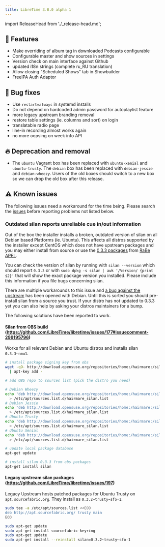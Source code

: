 ```yaml
---
title: LibreTime 3.0.0 alpha 1
---
```


import ReleaseHead from './\_release-head.md';

<ReleaseHead date="2017-04-20" version="3.0.0-alpha.1"/>

## :rocket: Features

- Make overriding of album tag in downloaded Podcasts configurable
- Configurable master and show sources in settings
- Version check on main interface against Github
- updated i18n strings (complete ru_RU translation)
- Allow closing "Scheduled Shows" tab in Showbuilder
- FreeIPA Auth Adaptor

## :bug: Bug fixes

- Use `restart=always` in systemd installs
- Do not depend on hardcoded admin password for autoplaylist feature
- more legacy upstream branding removal
- restore table settings (ie. columns and sort) on login
- translatable radio page
- line-in recording almost works again
- no more oopsing on week info API

## :fire: Deprecation and removal

- The `ubuntu` Vagrant box has been replaced with `ubuntu-xenial` and `ubuntu-trusty`. The `debian` box has been replaced with `debian-jessie` and `debian-wheezy`. Users of the old boxes should switch to a new box so we can drop the old box after this release.

## :warning: Known issues

The following issues need a workaround for the time being. Please search the [issues](https://github.com/LibreTime/libretime/issues) before reporting problems not listed below.

### Outdated silan reports unreliable cue in/out information

Out of the box the installer installs a broken, outdated version of silan on all Debian based Platforms (ie. Ubuntu). This affects all distros supported by the installer except CentOS which does not have upstream packages and you may either install from source or use the [0.3.3 packages](https://github.com/radiorabe/centos-rpm-silan) from [RaBe APEL](https://build.opensuse.org/project/show/home:radiorabe:audio).

You can check the version of silan by running with `silan --version` which should report `0.3.3` or with `sudo dpkg -s silan | awk '/Version/ {print $2}'` that will show the exact package version you installed. Please include this information if you file bugs concerning silan.

There are multiple workarounds to this issue and [a bug against the upstream](https://bugs.debian.org/cgi-bin/bugreport.cgi?bug=855319) has been opened with Debian. Until this is sorted you should pre-install silan from a source you trust. If your distro has not updated to 0.3.3 yet you can also help by asking your distros maintainers for a bump.

The following solutions have been reported to work.

#### Silan from OBS build (https://github.com/LibreTime/libretime/issues/177#issuecomment-299195796)

Works for all relevant Debian and Ubuntu distros and installs silan `0.3.3~nmu1`.

```bash
# install package signing key from obs
wget -qO- http://download.opensuse.org/repositories/home:/hairmare:/silan/Debian_7.0/Release.key \
  | apt-key add -

# add OBS repo to sources list (pick the distro you need)

# Debian Wheezy
echo 'deb http://download.opensuse.org/repositories/home:/hairmare:/silan/Debian_7.0 ./' \
  > /etc/apt/sources.list.d/hairmare_silan.list
# Debian Jessie
echo 'deb http://download.opensuse.org/repositories/home:/hairmare:/silan/Debian_8.0 ./' \
  > /etc/apt/sources.list.d/hairmare_silan.list
# Ubuntu Trusty
echo 'deb http://download.opensuse.org/repositories/home:/hairmare:/silan/xUbuntu_14.04 ./' \
  > /etc/apt/sources.list.d/hairmare_silan.list
# Ubuntu Xenial
echo 'deb http://download.opensuse.org/repositories/home:/hairmare:/silan/xUbuntu_16.04 ./' \
  > /etc/apt/sources.list.d/hairmare_silan.list

# update local package database
apt-get update

# install silan 0.3.3 from obs packages
apt-get install silan
```

#### Legacy upstream silan packages (https://github.com/LibreTime/libretime/issues/197)

Legacy Upstream hosts patched packages for Ubuntu Trusty on `apt.sourcefabric.org`. They install as `0.3.2~trusty~sfo-1`.

```bash
sudo tee -a /etc/apt/sources.list <<EOD
deb http://apt.sourcefabric.org/ trusty main
EOD

sudo apt-get update
sudo apt-get install sourcefabric-keyring
sudo apt-get update
sudo apt-get install --reinstall silan=0.3.2~trusty~sfo-1
```
